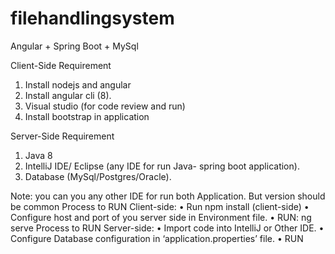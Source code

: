 # filehandlingsystem
Angular + Spring Boot + MySql

Client-Side Requirement
1.	Install nodejs and angular
2.	Install angular cli (8).
3.	Visual studio (for code review and run) 
4.	Install bootstrap in application

Server-Side Requirement
1.	Java 8
2.	IntelliJ IDE/ Eclipse (any IDE for run Java- spring boot application).
3.	Database (MySql/Postgres/Oracle).

Note: you can you any other IDE for run both Application. But version should be common
Process to RUN Client-side:
•	Run npm install (client-side)
•	Configure host and port of you server side in Environment file.
•	RUN: ng serve
Process to RUN Server-side:
•	Import code into IntelliJ or Other IDE.
•	Configure Database configuration in ‘application.properties’ file.
•	RUN


